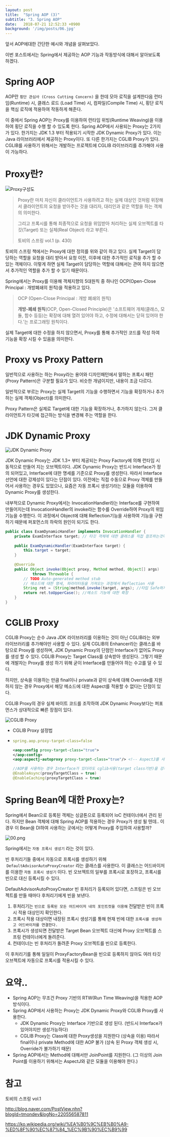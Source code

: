 ```yaml
---
layout: post
title:  "Spring AOP (3)"
subtitle: "3. Spring AOP"
date:   2018-07-21 12:52:33 +0900
background: '/img/posts/06.jpg'
---
```


앞서 AOP에대한 간단한 예시와 개념을 살펴보았다.

이번 포스트에서는 Spring에서 제공하는 AOP 기능과 작동방식에 대해서 알아보도록 하겠다.



# Spring AOP

AOP란 `횡단 관심사 (Cross Cutting Concern)` 을 한데 모아 로직을 설계한다음
런타임(Runtime) 시, 클래스 로드 (Load Time) 시, 컴파일(Compile Time) 시, 횡단 로직을 핵심 로직에 적용하여 작동하게 해준다. 

이 중에서 Spring AOP는 Proxy를 이용하여 런타임 위빙(Runtime Weaving)을 이용하여 횡단 로직을 수행 할 수 있도록 한다.   Spring AOP에서 사용되는 Proxy는 2가지가 있다.
한가지는 JDK 1.3 부터 적용되기 시작한 JDK Dynamic Proxy가 있다. 이는 Java 라이브러리에서 제공하는 Proxy이다.
또 다른 한가지는 CGLIB Proxy가 있다. CGLIB를 사용하기 위해서는 개발하는 프로젝트에 CGLIB 라이브러리를 추가해야 사용이 가능하다.



# Proxy란?

![Proxy구성도](https://camo.githubusercontent.com/d799bd0ae9b0df6a67b6d2c69a29f1a8eba1d8d2/687474703a2f2f6366696c6532362e75662e746973746f72792e636f6d2f696d6167652f32343237303333373531344630464635313445334336)



> Proxy란 마치 자신이 클라이언트가 사용하려고 하는 실제 대상인 것처럼 위장해서 클라이언트의 요청을 받아주는 것을 대리자, 대리인과 같은 역할을 하는 객체의 의미한다.
>
> 그리고 프록시를 통해 최종적으로 요청을 위임받아 처리하는 실제 오브젝트를 타깃(Target) 또는 실체(Real Object) 라고 부른다.
>
> 토비의 스프링 vol.1 (p. 430)



토비의 스프링 책에서는 Proxy에 대한 정의를 위와 같이 하고 있다. 실제 Target이 담당하는 역할을 요청을 대리 받아서 요청 이전, 이후에 대한 추가적인 로직을 추가 할 수 있는 객체이다. 이렇게 하면 실제 Target이 담당하는 역할에 대해서는 관여 하지 않으면서 추가적인 역할을 추가 할 수 있기 때문이다. 

Spring에서는 Proxy를 이용해 객체지향의 5대원칙 중 하나인 OCP(Open-Close Principal : 개방폐쇄의 원칙)을 적용하고 있다.



> OCP (Open-Close Principal : 개방 폐쇄의 원칙)
>
> **개방-폐쇄 원칙**(OCP, Open-Closed Principle)은 '소프트웨어 개체(클래스, 모듈, 함수 등등)는 확장에 대해 열려 있어야 하고, 수정에 대해서는 닫혀 있어야 한다.'는 프로그래밍 원칙이다.  

실제 Target에 대한 수정을 하지 않으면서, Proxy를 통해 추가적인 코드를 작성 하여 기능을 확장 시킬 수 있음을 의미한다.



# Proxy vs Proxy Pattern

일반적으로 사용하는 하는 Proxy라는 용어와 디자인패턴에서 말하는 프록시 패턴(Proxy Pattern)은 구분할 필요가 있다.
비슷한 개념이지만, 내용이 조금 다르다.

일반적으로 부르는 Proxy는 실제 Target의 기능을 수행하면서 기능을 확장하거나 추가 하는 실제 객체(Object)를 의미한다.

Proxy Pattern은 실제로 Target에 대한 기능을 확장하거나, 추가하지 않는다. 그저 클라이언트가 타깃에 접근하는 방식을 변경해 주는 역할을 한다.



# JDK Dynamic Proxy

![JDK Dynamic Proxy](https://images.techhive.com/images/idge/imported/article/jvw/2000/11/jw-1110-proxy-100157716-orig.gif)



JDK Dynamic Proxy는 JDK 1.3+ 부터 제공되는 Proxy Factory에 의해 런타임 시 동적으로 만들어 지는 오브젝트이다.
JDK Dynamic Proxy는 반드시 Interface가 정의 되어있고, Interface에 대한 명세를 기준으로 Proxy를 생성한다. 
따라서 Interface 선언에 대한 강제성이 있다는 단점이 있다.
이전에는 직접 수동으로 Proxy 객체를 만들어서 사용하는 경우도 있었으나, 요즘은 자동 프록시 생성기라는 모듈을 이용하여 Dynamic Proxy를 생성한다. 

내부적으로 Dynamic Proxy에서는 InvocationHandler라는 Interface를 구현하여 만들어지는데 InvocationHandler의 invoke라는 함수를 Override하여 Proxy의 위임 기능을 수행한다. 이 과정에서 Object에 대해 Reflection기능을 사용하여 기능을 구현하기 때문에 퍼포먼스의 하락의 원인이 되기도 한다.

~~~java
public class ExamDynamicHandler implements InvocationHandler {
    private ExamInterface target; // 타깃 객체에 대한 클래스를 직접 참조하는것이 아닌 Interface를 이용
     
    public ExamDynamicHandler(ExamInterface target) {
        this.target = target;
    }
 
    @Override
    public Object invoke(Object proxy, Method method, Object[] args)
            throws Throwable {
        // TODO Auto-generated method stub
        // 메소드에 대한 명세, 파라미터등을 가져오는 과정에서 Reflection 사용
        String ret = (String)method.invoke(target, args); //타입 Safe하지 않는 단점이 있다.
        return ret.toUpperCase(); //메소드 기능에 대한 확장
    }
}
~~~



# CGLIB Proxy

CGLIB Proxy는 순수 Java JDK 라이브러리를 이용하는 것이 아닌 CGLIB라는 외부 라이브러리를 추가해야만 사용할 수 있다. 
실제 CGLIB의 Enhancer라는 클래스를 바탕으로 Proxy를 생성하며, JDK Dynamic Proxy의 단점인 Interface가 없어도 Proxy를 생성 할 수 있다. CGLIB Proxy는 Target Class를 상속받아 생성된다. 그렇기 때문에 개발자는 Proxy를 생성 하기 위해 굳이 Interface를 만들어야 하는 수고를 덜 수 있다.

하지만, 상속을 이용하는 만큼 final이나 private과 같이 상속에 대해 Override를 지원하지 않는 경우 Proxy에서 해당 메소드에 대한 Aspect를 적용할 수 없다는 단점이 있다. 

CGLIB Proxy의 경우 실제 바이트 코드를 조작하여 JDK Dynamic Proxy보다는 퍼포먼스가 상대적으로 빠른 장점이 있다.

![CGLIB Proxy](http://www.baeldung.com/wp-content/uploads/2017/10/springaop-process.png)



* CGLIB Proxy 설정법

* ~~~yaml
  spring.aop.proxy-target-class=false
  ~~~

  ~~~xml
  <aop:config proxy-target-class="true">
  </aop:config>
  <aop:aspectj-autoproxy proxy-target-class="true"/> <!-- AspectJ를 사용하는 경우 -->
  ~~~

  ~~~java
  //AOP를 사용하는 경우 Interface가 있더라도 cglib사용(target class기반)을 강제한다
  @EnableAsync(proxyTargetClass = true)
  @EnableCaching(proxyTargetClass = true) 
  ~~~



# Spring Bean에 대한 Proxy는?

Spring에서 Bean으로 등록된 객체는 싱글톤으로 등록되어 IoC 컨테이너에서 관리 된다.
하지만 Bean 객체에 대해 Spring AOP를 적용하는 경우 Proxy가 생성 될 텐데.. 이 경우 이 Bean을 DI하여 사용하는 곳에서는 어떻게 Proxy를 주입하여 사용할까?

![00.png](https://dhsim86.github.io/static/assets/img/blog/web/2017-09-11-toby_spring_06_aop_2/00.png)



Spring에서는 `자동 프록시 생성기` 라는 것이 있다.

빈 후처리기들 중에서 자동으로 프록시를 생성하기 위해  `DefaultAdvisorAutoProxyCreator` 라는 클래스를 사용한다. 
이 클래스는 어드바이저를 이용한 `자동 프록시 생성기` 이다. 빈 오브젝트의 일부를 프록시로 포장하고, 프록시를 빈으로 대신 등록시킬 수 있다.

DefaultAdvisorAutoProxyCreator 빈 후처리가 등록되어 있다면, 스프링은 빈 오브젝트를 만들 때마다 후처리기에게 빈을 보낸다.

1. 후처리기는 `빈으로 등록된 모든 어드바이저 내의 포인트컷을 이용해` 전달받은 빈이 프록시 적용 대상인지 확인한다.
2. 프록시 적용 대상이면 내장된 프록시 생성기를 통해 현재 빈에 대한 `프록시를 생성하고 어드바이저를 연결한다.`
3. 프록시가 생성되면 전달받은 Target Bean 오브젝트 대신에 Proxy 오브젝트를 스프링 컨테이너에게 돌려준다.
4. 컨테이너는 빈 후처리가 돌려준 Proxy 오브젝트를 빈으로 등록한다.

이 후처리기를 통해 일일이 ProxyFactoryBean을 빈으로 등록하지 않아도 여러 타깃 오브젝트에 자동으로 프록시를 적용시킬 수 있다.

 

# 요약..

* Spring AOP는 무조건 Proxy 기반의 RTW(Run Time Weaving)을 적용한 AOP방식이다.
* Spring AOP에서 사용하는 Proxy는 JDK Dynamic Proxy와 CGLIB Proxy를 사용한다.
  * JDK Dynamic Proxy는 Interface 기반으로 생성 된다. (반드시 Interface가 있어야지만 생성가능하다)
  * CGLIB Proxy는 Class에 대한 Proxy생성을 지원한다 (상속을 이용)
    따라서 final이나 private Method에 대한 AOP 불가 (상속 된 Proxy 객체 생성 시, Override가 불가하기 때문)
* Spring AOP에서는 Method에 대해서만 JoinPoint를 지원한다.
  (그 이상의 Join Point를 이용하기 위해서는 AspectJ와 같은 모듈을 이용해야 한다.)



# 참고

토비의 스프링 vol.1

http://blog.naver.com/PostView.nhn?blogId=tmondev&logNo=220556587811

https://ko.wikipedia.org/wiki/%EA%B0%9C%EB%B0%A9-%ED%8F%90%EC%87%84_%EC%9B%90%EC%B9%99